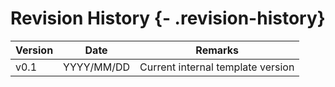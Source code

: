 # Revision History {- .revision-history}
| Version | Date | Remarks |
|---------|------|---------|
v0.1 | YYYY/MM/DD | Current internal template version